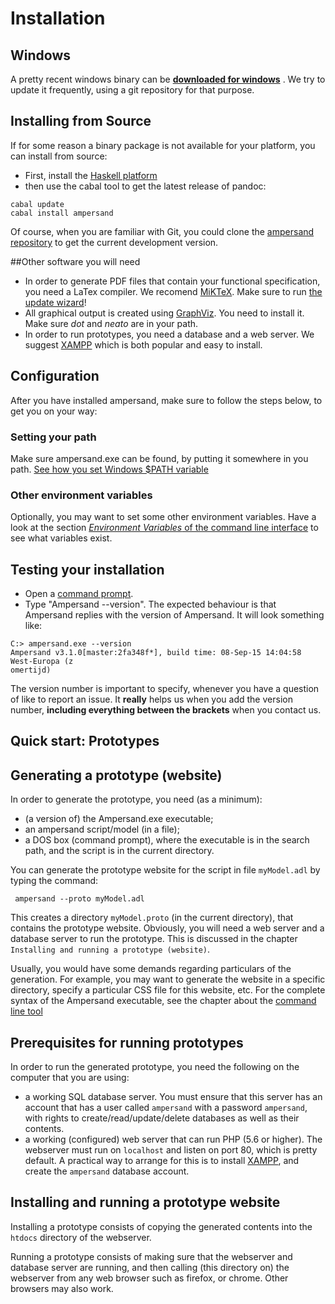 # Installation



## Windows
A pretty recent windows binary can be **[downloaded for windows](https://cdn.rawgit.com/AmpersandTarski/webFiles/master/executables/windows/ampersand.exe)** . We try to update it frequently, using a git repository for that purpose. 

## Installing from Source
If for some reason a binary package is not available for your platform, you can install from source:

 * First, install the [Haskell platform](https://www.haskell.org/platform/)
 * then use the cabal tool to get the latest release of pandoc:

```
cabal update
cabal install ampersand
```

Of course, when you are familiar with Git, you could clone the [ampersand repository](https://github.com/AmpersandTarski/ampersand) to get the current development version.  


##Other software you will need
* In order to generate PDF files that contain your functional specification, you need a LaTex compiler. We recomend [MiKTeX](http://miktex.org/). Make sure to run [the update wizard](http://miktex.org/howto/update-miktex)!
* All graphical output is created using [GraphViz](http://www.graphviz.org/). You need to install it. Make sure *dot* and *neato* are in your path.
* In order to run prototypes, you need a database and a web server. We suggest [XAMPP](https://www.apachefriends.org/download.html) which is both popular and easy to install.

## Configuration

After you have installed ampersand, make sure to follow the steps below, to get you on your way:

### Setting your path
Make sure ampersand.exe can be found, by putting it somewhere in you path. [See how you set Windows $PATH variable](http://youtu.be/9UFNdFw9KHs)

### Other environment variables
Optionally, you may want to set some other environment variables. Have a look at the section [*Environment Variables* of the command line interface](../command-line-interface/command-line-interface) to see what variables exist.


## Testing your installation
 * Open a [command prompt](http://www.c3scripts.com/tutorials/msdos/open-window.html).
 * Type "Ampersand --version". The expected behaviour is that Ampersand replies with the version of Ampersand. It will look something like:
```
C:> ampersand.exe --version
Ampersand v3.1.0[master:2fa348f*], build time: 08-Sep-15 14:04:58 West-Europa (z
omertijd)
```
The version number is important to specify, whenever you have a question of like to report an issue. It **really** helps us when you add the version number, **including everything between the brackets** when you contact us.

## Quick start: Prototypes
## Generating a prototype (website)

In order to generate the prototype, you need (as a minimum):
* (a version of) the Ampersand.exe executable;
* an ampersand script/model (in a file);
* a DOS box (command prompt), where the executable is in the search path, and the script is in the current directory.

You can generate the prototype website for the script in file `myModel.adl` by typing the command:

     ampersand --proto myModel.adl

This creates a directory `myModel.proto` (in the current directory), that contains the prototype website. Obviously, you will need a web server and a database server to run the prototype. This is discussed in the chapter `Installing and running a prototype (website)`.

Usually, you would have some demands regarding particulars of the generation. For example, you may want to generate the website in a specific directory, specify a particular CSS file for this website, etc. For the complete syntax of the Ampersand executable, see the chapter about the [command line tool](commandLineTool/commandlinetool.md)

## Prerequisites for running prototypes
In order to run the generated prototype, you need the following on the computer that you are using:
* a working SQL database server. You must ensure that this server has an account that has a user called `ampersand` with a password `ampersand`, with rights to create/read/update/delete databases as well as their contents.
* a working (configured) web server that can run PHP (5.6 or higher). The webserver must run on `localhost` and listen on port 80, which is pretty default.
A practical way to arrange for this is to install [XAMPP](https://www.apachefriends.org/download.html), and create the `ampersand` database account.

## Installing and running a prototype website
Installing a prototype consists of copying the generated contents into the `htdocs` directory of the webserver. 

Running a prototype consists of making sure that the webserver and database server are running, and then calling (this directory on) the webserver from any web browser such as firefox, or chrome. Other browsers may also work.
